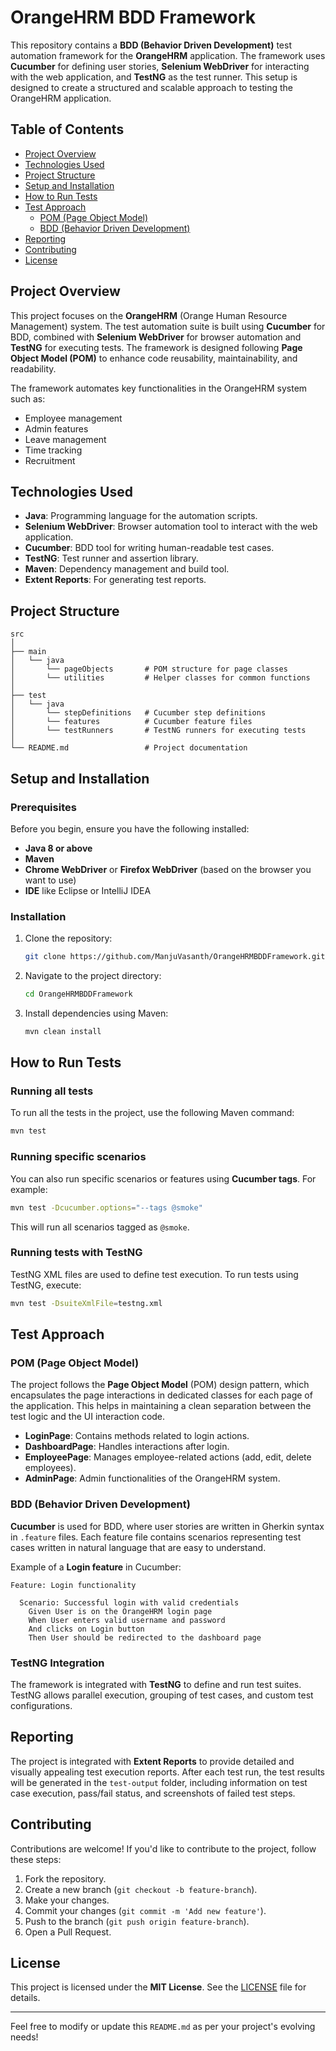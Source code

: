 # OrangeHRM BDD Framework

This repository contains a **BDD (Behavior Driven Development)** test automation framework for the **OrangeHRM** application. The framework uses **Cucumber** for defining user stories, **Selenium WebDriver** for interacting with the web application, and **TestNG** as the test runner. This setup is designed to create a structured and scalable approach to testing the OrangeHRM application.

## Table of Contents

- [Project Overview](#project-overview)
- [Technologies Used](#technologies-used)
- [Project Structure](#project-structure)
- [Setup and Installation](#setup-and-installation)
- [How to Run Tests](#how-to-run-tests)
- [Test Approach](#test-approach)
  - [POM (Page Object Model)](#pom-page-object-model)
  - [BDD (Behavior Driven Development)](#bdd-behavior-driven-development)
- [Reporting](#reporting)
- [Contributing](#contributing)
- [License](#license)

## Project Overview

This project focuses on the **OrangeHRM** (Orange Human Resource Management) system. The test automation suite is built using **Cucumber** for BDD, combined with **Selenium WebDriver** for browser automation and **TestNG** for executing tests. The framework is designed following **Page Object Model (POM)** to enhance code reusability, maintainability, and readability.

The framework automates key functionalities in the OrangeHRM system such as:
- Employee management
- Admin features
- Leave management
- Time tracking
- Recruitment

## Technologies Used

- **Java**: Programming language for the automation scripts.
- **Selenium WebDriver**: Browser automation tool to interact with the web application.
- **Cucumber**: BDD tool for writing human-readable test cases.
- **TestNG**: Test runner and assertion library.
- **Maven**: Dependency management and build tool.
- **Extent Reports**: For generating test reports.

## Project Structure

```
src
│
├── main
│   └── java
│       └── pageObjects       # POM structure for page classes
│       └── utilities         # Helper classes for common functions
│
├── test
│   └── java
│       └── stepDefinitions   # Cucumber step definitions
│       └── features          # Cucumber feature files
│       └── testRunners       # TestNG runners for executing tests
│
└── README.md                 # Project documentation
```

## Setup and Installation

### Prerequisites

Before you begin, ensure you have the following installed:
- **Java 8 or above**
- **Maven**
- **Chrome WebDriver** or **Firefox WebDriver** (based on the browser you want to use)
- **IDE** like Eclipse or IntelliJ IDEA

### Installation

1. Clone the repository:

   ```bash
   git clone https://github.com/ManjuVasanth/OrangeHRMBDDFramework.git
   ```

2. Navigate to the project directory:

   ```bash
   cd OrangeHRMBDDFramework
   ```

3. Install dependencies using Maven:

   ```bash
   mvn clean install
   ```

## How to Run Tests

### Running all tests

To run all the tests in the project, use the following Maven command:

```bash
mvn test
```

### Running specific scenarios

You can also run specific scenarios or features using **Cucumber tags**. For example:

```bash
mvn test -Dcucumber.options="--tags @smoke"
```

This will run all scenarios tagged as `@smoke`.

### Running tests with TestNG

TestNG XML files are used to define test execution. To run tests using TestNG, execute:

```bash
mvn test -DsuiteXmlFile=testng.xml
```

## Test Approach

### POM (Page Object Model)

The project follows the **Page Object Model** (POM) design pattern, which encapsulates the page interactions in dedicated classes for each page of the application. This helps in maintaining a clean separation between the test logic and the UI interaction code.

- **LoginPage**: Contains methods related to login actions.
- **DashboardPage**: Handles interactions after login.
- **EmployeePage**: Manages employee-related actions (add, edit, delete employees).
- **AdminPage**: Admin functionalities of the OrangeHRM system.

### BDD (Behavior Driven Development)

**Cucumber** is used for BDD, where user stories are written in Gherkin syntax in `.feature` files. Each feature file contains scenarios representing test cases written in natural language that are easy to understand.

Example of a **Login feature** in Cucumber:

```gherkin
Feature: Login functionality

  Scenario: Successful login with valid credentials
    Given User is on the OrangeHRM login page
    When User enters valid username and password
    And clicks on Login button
    Then User should be redirected to the dashboard page
```

### TestNG Integration

The framework is integrated with **TestNG** to define and run test suites. TestNG allows parallel execution, grouping of test cases, and custom test configurations.

## Reporting

The project is integrated with **Extent Reports** to provide detailed and visually appealing test execution reports. After each test run, the test results will be generated in the `test-output` folder, including information on test case execution, pass/fail status, and screenshots of failed test steps.

## Contributing

Contributions are welcome! If you'd like to contribute to the project, follow these steps:

1. Fork the repository.
2. Create a new branch (`git checkout -b feature-branch`).
3. Make your changes.
4. Commit your changes (`git commit -m 'Add new feature'`).
5. Push to the branch (`git push origin feature-branch`).
6. Open a Pull Request.

## License

This project is licensed under the **MIT License**. See the [LICENSE](LICENSE) file for details.

---

Feel free to modify or update this `README.md` as per your project's evolving needs!


